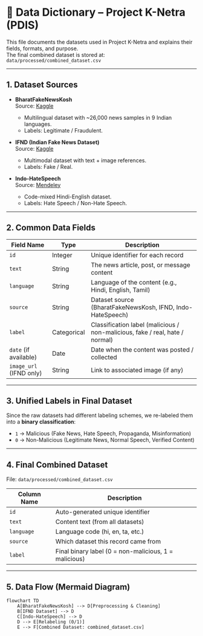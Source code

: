 # 📘 Data Dictionary – Project K-Netra (PDIS)

This file documents the datasets used in Project K-Netra and explains their fields, formats, and purpose.  
The final combined dataset is stored at:  
`data/processed/combined_dataset.csv`

---

## 1. Dataset Sources

- **BharatFakeNewsKosh**  
  Source: [Kaggle](https://www.kaggle.com/datasets/man2191989/bharatfakenewskosh)  
  - Multilingual dataset with ~26,000 news samples in 9 Indian languages.  
  - Labels: Legitimate / Fraudulent.  

- **IFND (Indian Fake News Dataset)**  
  Source: [Kaggle](https://www.kaggle.com/datasets/sonalgarg174/ifnd-dataset)  
  - Multimodal dataset with text + image references.  
  - Labels: Fake / Real.  

- **Indo-HateSpeech**  
  Source: [Mendeley](https://data.mendeley.com/datasets/snc7mxpj6t)  
  - Code-mixed Hindi-English dataset.  
  - Labels: Hate Speech / Non-Hate Speech.  

---

## 2. Common Data Fields

| Field Name       | Type        | Description |
|------------------|------------|-------------|
| `id`             | Integer    | Unique identifier for each record |
| `text`           | String     | The news article, post, or message content |
| `language`       | String     | Language of the content (e.g., Hindi, English, Tamil) |
| `source`         | String     | Dataset source (BharatFakeNewsKosh, IFND, Indo-HateSpeech) |
| `label`          | Categorical | Classification label (malicious / non-malicious, fake / real, hate / normal) |
| `date` (if available) | Date | Date when the content was posted / collected |
| `image_url` (IFND only) | String | Link to associated image (if any) |

---

## 3. Unified Labels in Final Dataset

Since the raw datasets had different labeling schemes, we re-labeled them into a **binary classification**:  

- `1` → Malicious (Fake News, Hate Speech, Propaganda, Misinformation)  
- `0` → Non-Malicious (Legitimate News, Normal Speech, Verified Content)  

---

## 4. Final Combined Dataset

File: `data/processed/combined_dataset.csv`

| Column Name      | Description |
|------------------|-------------|
| `id`             | Auto-generated unique identifier |
| `text`           | Content text (from all datasets) |
| `language`       | Language code (hi, en, ta, etc.) |
| `source`         | Which dataset this record came from |
| `label`          | Final binary label (0 = non-malicious, 1 = malicious) |

---

## 5. Data Flow (Mermaid Diagram)

```mermaid
flowchart TD
    A[BharatFakeNewsKosh] --> D[Preprocessing & Cleaning]
    B[IFND Dataset] --> D
    C[Indo-HateSpeech] --> D
    D --> E[Relabeling (0/1)]
    E --> F[Combined Dataset: combined_dataset.csv]
